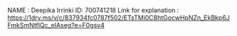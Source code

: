 NAME : Deepika Irrinki
ID: 700741218
Link for explanation  : https://1drv.ms/v/c/837934fc0787f502/ETsTMi0C8htGocwHpNZn_EkBkp6JFmkSmNtflQc_eIAseg?e=F0gsv4
